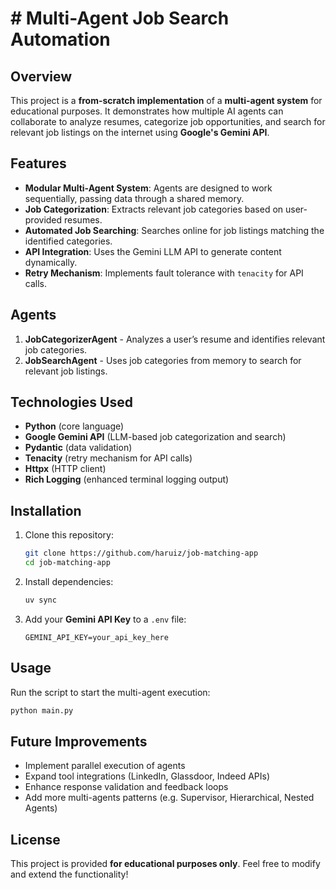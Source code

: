 # # Multi-Agent Job Search Automation

## Overview
This project is a **from-scratch implementation** of a **multi-agent system** for educational purposes. It demonstrates how multiple AI agents can collaborate to analyze resumes, categorize job opportunities, and search for relevant job listings on the internet using **Google's Gemini API**.

## Features
- **Modular Multi-Agent System**: Agents are designed to work sequentially, passing data through a shared memory.
- **Job Categorization**: Extracts relevant job categories based on user-provided resumes.
- **Automated Job Searching**: Searches online for job listings matching the identified categories.
- **API Integration**: Uses the Gemini LLM API to generate content dynamically.
- **Retry Mechanism**: Implements fault tolerance with `tenacity` for API calls.

## Agents
1. **JobCategorizerAgent** - Analyzes a user’s resume and identifies relevant job categories.
2. **JobSearchAgent** - Uses job categories from memory to search for relevant job listings.

## Technologies Used
- **Python** (core language)
- **Google Gemini API** (LLM-based job categorization and search)
- **Pydantic** (data validation)
- **Tenacity** (retry mechanism for API calls)
- **Httpx** (HTTP client)
- **Rich Logging** (enhanced terminal logging output)

## Installation
1. Clone this repository:
   ```sh
   git clone https://github.com/haruiz/job-matching-app
   cd job-matching-app
   ```
2. Install dependencies:
   ```sh
   uv sync
   ```
3. Add your **Gemini API Key** to a `.env` file:
   ```env
   GEMINI_API_KEY=your_api_key_here
   ```

## Usage
Run the script to start the multi-agent execution:
```sh
python main.py
```

## Future Improvements
- Implement parallel execution of agents
- Expand tool integrations (LinkedIn, Glassdoor, Indeed APIs)
- Enhance response validation and feedback loops
- Add more multi-agents patterns (e.g. Supervisor, Hierarchical, Nested Agents)

## License
This project is provided **for educational purposes only**. Feel free to modify and extend the functionality!